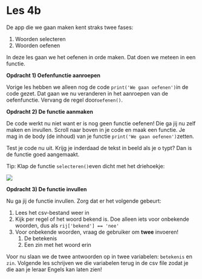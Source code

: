 # Les 4b

De app die we gaan maken kent straks twee fases:&#x20;

1. Woorden selecteren
2. Woorden oefenen

In deze les gaan we het oefenen in orde maken. Dat doen we meteen in een functie.

**Opdracht 1) Oefenfunctie aanroepen**

Vorige les hebben we alleen nog de code `print('We gaan oefenen')`in de code gezet. Dat gaan we nu veranderen in het aanroepen van de oefenfunctie. Vervang de regel door`oefenen()`.

**Opdracht 2) De functie aanmaken**

De code werkt nu niet want er is nog geen functie oefenen! Die ga jij nu zelf maken en invullen. Scroll naar boven in je code en maak een functie. Je mag in de body (de inhoud) van je functie `print('We gaan oefenen')`zetten.&#x20;

Test je code nu uit. Krijg je inderdaad de tekst in beeld als je o typt? Dan is de functie goed aangemaakt.

Tip: Klap de functie `selecteren()`even dicht met het driehoekje:

![](<../../.gitbook/assets/image (12).png>)

**Opdracht 3) De functie invullen**

Nu ga jij de functie invullen. Zorg dat er het volgende gebeurt:

1. Lees het csv-bestand weer in
2. Kijk per regel of het woord bekend is. Doe alleen iets voor onbekende woorden, dus als `rij['bekend'] == 'nee'`
3. Voor onbekende woorden, vraag de gebruiker om **twee** invoeren!
   1. De betekenis
   2. Een zin met het woord erin

Voor nu slaan we de twee antwoorden op in twee variabelen: `betekenis` en `zin`. Volgende les schrijven we die variabelen terug in de csv file zodat je die aan je leraar Engels kan laten zien!&#x20;



